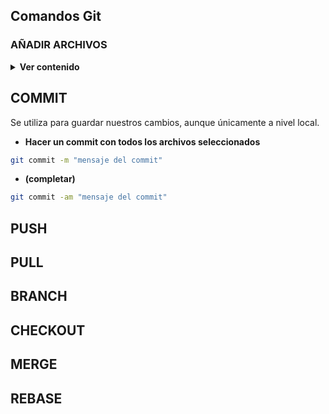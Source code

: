 ## Comandos Git


### AÑADIR ARCHIVOS

<details>
<summary><strong>Ver contenido</strong></summary><br>
  
- **Añadir el archivo con el nombre indicado**
```bash
git add <nombre_archivo>
```
- **Añadir todo los archivos presentes en el directorio**
```bash
git add .
```
</details>

<h2>COMMIT</h2>

Se utiliza para guardar nuestros cambios, aunque únicamente a nivel local.

- **Hacer un commit con todos los archivos seleccionados**
```bash
git commit -m "mensaje del commit"
```
- **(completar)**
```bash
git commit -am "mensaje del commit"
```

<h2>PUSH</h2>

<h2>PULL</h2>

<h2>BRANCH</h2>

<h2>CHECKOUT</h2>

<h2>MERGE</h2>

<h2>REBASE</h2>
